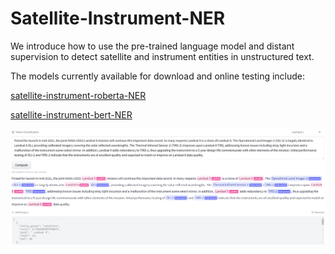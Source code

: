 # Satellite-Instrument-NER
We introduce how to use the pre-trained language model and distant supervision to detect satellite and instrument entities in unstructured text.

The models currently available for download and online testing include:

[satellite-instrument-roberta-NER](https://huggingface.co/m-lin20/satellite-instrument-roberta-NER)

[satellite-instrument-bert-NER](https://huggingface.co/m-lin20/satellite-instrument-bert-NER)

![alt online example](./doc/online_example.png)